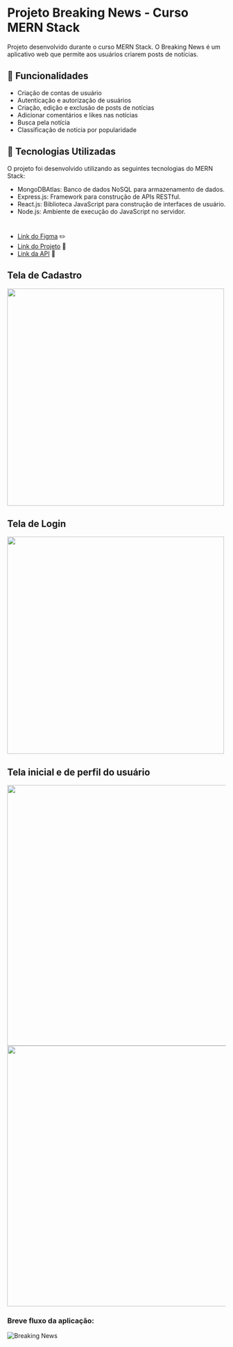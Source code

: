 # Projeto Breaking News - Curso MERN Stack

Projeto desenvolvido durante o curso MERN Stack. O Breaking News é um aplicativo web que permite aos usuários criarem posts de notícias.

## 🔧 Funcionalidades
* Criação de contas de usuário
* Autenticação e autorização de usuários
* Criação, edição e exclusão de posts de notícias
* Adicionar comentários e likes nas notícias
* Busca pela notícia
* Classificação de notícia por popularidade

## 🚀 Tecnologias Utilizadas
O projeto foi desenvolvido utilizando as seguintes tecnologias do MERN Stack:

* MongoDBAtlas: Banco de dados NoSQL para armazenamento de dados.
* Express.js: Framework para construção de APIs RESTful.
* React.js: Biblioteca JavaScript para construção de interfaces de usuário.
* Node.js: Ambiente de execução do JavaScript no servidor.

#

* [Link do Figma](https://www.figma.com/file/14QMHHs5GDpC3OTdSFZbYb/BreakingNews%2FRENATA?type=design&t=XNo7DVihHFAzUixu-6) ✏️
* [Link do Projeto](https://breaknews-app.vercel.app/) 🚀
* [Link da API](https://github.com/renatarko/news_aplication) 🔧

## Tela de Cadastro
<img src="https://github.com/renatarko/breaknews_app/assets/106983293/e4adf715-2097-4724-bb70-4f18f2c773d2" width="500" heigth="500"/>

## Tela de Login
<img src="https://github.com/renatarko/breaknews_app/assets/106983293/920c52e4-832e-4486-b81f-05c2f0f1e03f" width="500" heigth="500"/>

## Tela inicial e de perfil  do usuário
<img src="https://github.com/renatarko/breaknews_app/assets/106983293/c53b3a66-abcb-4134-b9fa-9d84f190dfda" width="600" heigth="600"/>
<img src="https://github.com/renatarko/breaknews_app/assets/106983293/810feba5-41af-4732-ab94-5e990577ad08" width="600" heigth="600"/>


### Breve fluxo da aplicação:
![Breaking News](https://github.com/renatarko/breaknews_app/assets/106983293/b5ed7cc9-3b61-4199-a23b-cd0a0e7f17b2)


